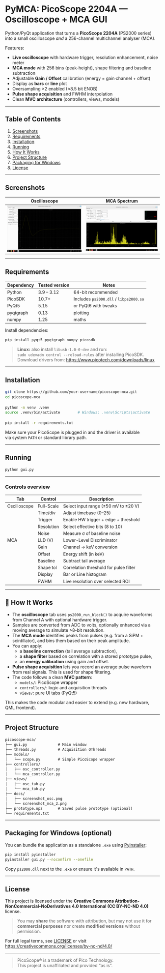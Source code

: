 # PyMCA: PicoScope 2204A — Oscilloscope + MCA GUI

Python/PyQt application that turns a **PicoScope 2204A** (PS2000 series)  
into a small oscilloscope *and* a 256-channel multichannel analyser (MCA).

Features:

- **Live oscilloscope** with hardware trigger, resolution enhancement, noise meter  
- **MCA mode** with 256 bins (peak-height), shape filtering and baseline subtraction  
- Adjustable **Gain / Offset** calibration (energy = gain·channel + offset)  
- Display as **bars** or **line** plot  
- Oversampling ×2 enabled (≈8.5 bit ENOB)  
- **Pulse shape acquisition** and FWHM interpolation  
- Clean **MVC architecture** (controllers, views, models)

---

## Table of Contents
1. [Screenshots](#screenshots)
2. [Requirements](#requirements)
3. [Installation](#installation)
4. [Running](#running)
5. [How It Works](#how-it-works)
6. [Project Structure](#project-structure)
7. [Packaging for Windows](#packaging-for-windows)
8. [License](#license)

---

## Screenshots

| Oscilloscope | MCA Spectrum |
|--------------|--------------|
| <img src="docs/screenshot_osc.png" width="340"> | <img src="docs/screenshot_mca_2.png" width="340"> |

---

## Requirements

| Dependency | Tested version | Notes |
|------------|----------------|-------|
| Python     | 3.9 – 3.12     | 64-bit recommended |
| PicoSDK    | 10.7+          | Includes `ps2000.dll` / `libps2000.so` |
| PyQt5      | 5.15           | or PyQt6 with tweaks |
| pyqtgraph  | 0.13           | plotting |
| numpy      | 1.25           | maths |

Install dependencies:

```bash
pip install pyqt5 pyqtgraph numpy picosdk
```

> **Linux:** also install `libusb-1.0-0-dev` and run:  
> `sudo udevadm control --reload-rules` after installing PicoSDK.  
> Download drivers from: https://www.picotech.com/downloads/linux

---

## Installation

```bash
git clone https://github.com/your-username/picoscope-mca.git
cd picoscope-mca

python -m venv .venv
source .venv/bin/activate        # Windows: .venv\Scripts\activate

pip install -r requirements.txt
```

Make sure your PicoScope is plugged in and the driver is available  
via system `PATH` or standard library path.

---

## Running

```bash
python gui.py
```

---

### Controls overview

| Tab | Control | Description |
|-----|---------|-------------|
| Oscilloscope | Full-Scale | Select input range (±50 mV to ±20 V) |
|              | Time/div   | Adjust timebase (0–25) |
|              | Trigger    | Enable HW trigger + edge + threshold |
|              | Resolution | Select effective bits (8 to 10) |
|              | Noise      | Measure σ of baseline noise |
| MCA          | LLD (V)    | Lower-Level Discriminator |
|              | Gain       | Channel → keV conversion |
|              | Offset     | Energy shift (in keV) |
|              | Baseline   | Subtract tail average |
|              | Shape tol  | Correlation threshold for pulse filter |
|              | Display    | Bar or Line histogram |
|              | FWHM       | Live resolution over selected ROI |

---

## 📖 How It Works

- The **oscilloscope** tab uses `ps2000_run_block()` to acquire waveforms from Channel A with optional hardware trigger.  
- Samples are converted from ADC to volts, optionally enhanced via a moving average to simulate >8-bit resolution.
- The **MCA mode** identifies peaks from pulses (e.g. from a SiPM + scintillator), and bins them based on their peak amplitude.
- You can apply:
  - a **baseline correction** (tail average subtraction),
  - a **shape filter** based on correlation with a stored prototype pulse,
  - an **energy calibration** using gain and offset.
- **Pulse shape acquisition** lets you record an average pulse waveform from real signals. This is used for shape filtering.
- The code follows a clean **MVC pattern**:
  - `models/`: PicoScope wrapper
  - `controllers/`: logic and acquisition threads
  - `views/`: pure UI tabs (PyQt5)

This makes the code modular and easier to extend (e.g. new hardware, QML frontend).

---

## Project Structure

```
picoscope-mca/
├── gui.py              # Main window
├── threads.py          # Acquisition QThreads
├── models/
│   └── scope.py        # Simple PicoScope wrapper
├── controllers/
│   ├── osc_controller.py
│   └── mca_controller.py
├── views/
│   ├── osc_tab.py
│   └── mca_tab.py
├── docs/
│   ├── screenshot_osc.png
│   └── screenshot_mca_2.png
├── prototype.npz       # Saved pulse prototype (optional)
└── requirements.txt
```

---

## Packaging for Windows (optional)

You can bundle the application as a standalone `.exe` using [PyInstaller](https://www.pyinstaller.org/):

```bash
pip install pyinstaller
pyinstaller gui.py --noconfirm --onefile
```

Copy `ps2000.dll` next to the `.exe` or ensure it's available in `PATH`.

---

## License

This project is licensed under the **Creative Commons Attribution-NonCommercial-NoDerivatives 4.0 International (CC BY-NC-ND 4.0)** license.

> You may **share** the software with attribution, but may not use it for **commercial purposes** nor create **modified versions** without permission.

For full legal terms, see [LICENSE](LICENSE) or visit  
https://creativecommons.org/licenses/by-nc-nd/4.0/

---

> PicoScope® is a trademark of Pico Technology.  
> This project is unaffiliated and provided “as is”.

